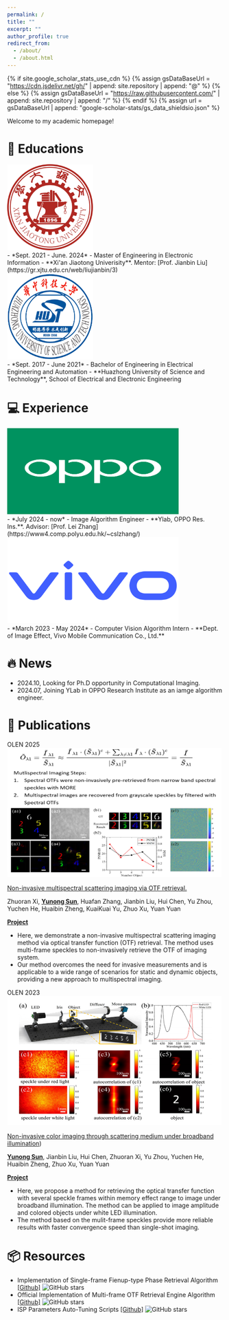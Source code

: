 ```yaml
---
permalink: /
title: ""
excerpt: ""
author_profile: true
redirect_from: 
  - /about/
  - /about.html
---
```


{% if site.google_scholar_stats_use_cdn %}
{% assign gsDataBaseUrl = "https://cdn.jsdelivr.net/gh/" | append: site.repository | append: "@" %}
{% else %}
{% assign gsDataBaseUrl = "https://raw.githubusercontent.com/" | append: site.repository | append: "/" %}
{% endif %}
{% assign url = gsDataBaseUrl | append: "google-scholar-stats/gs_data_shieldsio.json" %}

<span class='anchor' id='about-me'></span>

Welcome to my academic homepage!

# 📖 Educations
<div class='split-box'>
  <div class='split-box-image'><div><img src='images/Xian_Jiaotong_University.png' alt="sym" width="200" height="200"></div></div>
  <div class='split-box-text' markdown="1">
- *Sept. 2021 - June. 2024*
- Master of Engineering in Electronic Information
- **Xi'an Jiaotong Univerisity**. Mentor: [Prof. Jianbin Liu](https://gr.xjtu.edu.cn/web/liujianbin/3)
  </div>
</div>

<div class='split-box'>
  <div class='split-box-image'><div><img src='images/Hustseals.png' alt="sym" width="200" height="200"></div></div>
  <div class='split-box-text' markdown="1">
- *Sept. 2017 - June 2021*
- Bachelor of Engineering in Electrical Engineering and Automation
- **Huazhong University of Science and Technology**, School of Electrical and Electronic Engineering
  </div>
</div>

# 💻 Experience
<div class='split-box'>
  <div class='split-box-image'><div><img src='images/1024px-OPPO_Logo_wiki.png' alt="sym" width="400" height="200"></div></div>
  <div class='split-box-text' markdown="1">
- *July 2024 - now*
- Image Algorithm Engineer
- **Ylab, OPPO Res. Ins.**. Advisor: [Prof. Lei Zhang](https://www4.comp.polyu.edu.hk/~cslzhang/)
  </div>
</div>

<div class='split-box'>
  <div class='split-box-image'><div><img src='images/Vivo-Logo.png' alt="sym" width="400" height="200"></div></div>
  <div class='split-box-text' markdown="1">
- *March 2023 - May 2024*
- Computer Vision Algorithm Intern
- **Dept. of Image Effect, Vivo Mobile Communication Co., Ltd.**
  </div>
</div>

# 🔥 News
- 2024.10, Looking for Ph.D opportunity in Computational Imaging.
- 2024.07, Joining YLab in OPPO Research Institute as an iamge algorithm engineer.
# 📝 Publications 

<div class='paper-box'><div class='paper-box-image'><div><div class="badge">OLEN 2025</div><img src='images/multi-spectrum-imaging.png' alt="sym" width="500" height="300"></div></div>
<div class='paper-box-text' markdown="1">

[Non-invasive multispectral scattering imaging via OTF retrieval.](https://www.sciencedirect.com/science/article/abs/pii/S0143816624006134)

Zhuoran Xi, **<u>Yunong Sun</u>**, Huafan Zhang, Jianbin Liu, Hui Chen, Yu Zhou, Yuchen He, Huaibin Zheng, KuaiKuai Yu, Zhuo Xu, Yuan Yuan

[**Project**](https://scholar.google.com/citations?view_op=view_citation&hl=en&user=iG1k-ecAAAAJ&citation_for_view=iG1k-ecAAAAJ:UeHWp8X0CEIC) <strong><span class='show_paper_citations' data='iG1k-ecAAAAJ:UeHWp8X0CEIC'></span></strong>
- Here, we demonstrate a non-invasive multispectral scattering imaging method via optical transfer function (OTF) retrieval. The method uses multi-frame speckles to non-invasively retrieve the OTF of imaging system.
- Our method overcomes the need for invasive measurements and is applicable to a wide range of scenarios for static and dynamic objects, providing a new approach to multispectral imaging.
</div>
</div>

<div class='paper-box'><div class='paper-box-image'><div><div class="badge">OLEN 2023</div><img src='images/non-invasive-color-imaging.png' alt="sym" width="500" height="300"></div></div>
<div class='paper-box-text' markdown="1">

[Non-invasive color imaging through scattering medium under broadband illumination](https://www.sciencedirect.com/science/article/abs/pii/S0143816623001446))

**<u>Yunong Sun</u>**, Jianbin Liu, Hui Chen, Zhuoran Xi, Yu Zhou, Yuchen He, Huaibin Zheng, Zhuo Xu, Yuan Yuan

[**Project**](https://scholar.google.com/citations?view_op=view_citation&hl=en&user=iG1k-ecAAAAJ&citation_for_view=iG1k-ecAAAAJ:d1gkVwhDpl0C) <strong><span class='show_paper_citations' data='iG1k-ecAAAAJ:d1gkVwhDpl0C'></span></strong>
- Here, we propose a method for retrieving the optical transfer function with several speckle frames within memory effect range to image under broadband illumination. The method can be applied to image amplitude and colored objects under white LED illumination.
- The method based on the mulit-frame speckles provide more reliable results with faster convergence speed than single-shot imaging.
</div>
</div>

# 📦 Resources
- Implementation of Single-frame Fienup-type Phase Retrieval Algorithm [[Github]](https://github.com/coolsyn2000/Phase-Retrieval-Fienup-Implementation) ![GitHub stars](https://img.shields.io/github/stars/coolsyn2000/Phase-Retrieval-Fienup-Implementation?style=social)
- Official Implementation of Multi-frame OTF Retrieval Engine Algorithm [[Github]](https://github.com/coolsyn2000/MORE-python-implementation) ![GitHub stars](https://img.shields.io/github/stars/coolsyn2000/MORE-python-implementation?style=social)
- ISP Parameters Auto-Tuning Scripts [[Github]](https://github.com/coolsyn2000/ISP-AutoTuning) ![GitHub stars](https://img.shields.io/github/stars/coolsyn2000/ISP-AutoTuning?style=social)

